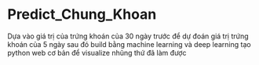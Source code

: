 # Predict_Chung_Khoan
Dựa vào giá trị của trứng khoán của 30 ngày trước để dự đoán giá trị trứng khoán của 5 ngày sau đó
build bằng machine learning và deep learning
tạo python web cơ bản để visualize nhũng thứ đã làm được
